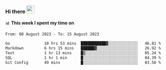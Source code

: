 ### Hi there <a href="https://www.gautamkrishnar.com/"><img src="https://media.giphy.com/media/hvRJCLFzcasrR4ia7z/giphy.gif" width="25px"></a>

📊 **This week I spent my time on**

<!--START_SECTION:waka-->

```txt
From: 08 August 2023 - To: 15 August 2023

Go               10 hrs 53 mins  ███████████▓░░░░░░░░░░░░░   46.81 %
Markdown         6 hrs 15 mins   ██████▓░░░░░░░░░░░░░░░░░░   26.92 %
Text             1 hr 13 mins    █▒░░░░░░░░░░░░░░░░░░░░░░░   05.24 %
SQL              1 hr 1 min      █░░░░░░░░░░░░░░░░░░░░░░░░   04.39 %
Git Config       49 mins         █░░░░░░░░░░░░░░░░░░░░░░░░   03.56 %
```

<!--END_SECTION:waka-->
